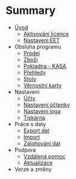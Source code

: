 # Summary

* [Úvod](README.md)
   * [Aktivování licence](licence.md)
   * [Nastavení EET](companyEET.md)
* Obsluha programu
   * [Prodej](prodej.md)
   * [Zboží](zbozi.md)
   * [Pokladna - KASA](pokladna.md)
   * [Přehledy](prehledy.md)
   * [Stoly](tables.md)
   * [Věrnostní karty](loyaltycards.md)
* Nastavení
   * [Účty](ucty.md)
   * [Nastavení účtenky](receiptsettings.md)
   * [Nastavení loga](logo.md)
   * [Tiskárna](printer.md)
* Práce s daty
   * [Export dat](data/export.md)
   * [Import](data/import.md)
   * [Zálohování dat](config.md)
* Podpora
   * [Vzdálená pomoc](support.md)
   * [Aktualizace](update.md)
* Verze a změny

